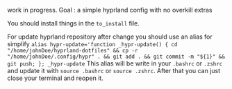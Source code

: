 work in progress.
Goal : a simple hyprland config with no overkill extras

You should install things in the `to_install` file.

For update hyprland repository after change you should use an alias for simplify `alias hypr-update='function _hypr-update() { cd "/home/johnDoe/hyprland-dotfiles" && cp -r "/home/johnDoe/.config/hypr" . && git add . && git commit -m "${1}" && git push; }; _hypr-update`
This alias will be write in your `.bashrc` or `.zshrc` and update it with `source .bashrc` or `source .zshrc`.
After that you can just close your terminal and reopen it.
